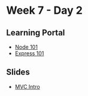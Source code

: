 # Week 7 - Day 2

## Learning Portal

* [Node 101](https://learn.digitalcrafts.com/immersive/lessons/back-end-foundations/node-101/#learning-objectives)
* [Express 101](https://learn.digitalcrafts.com/immersive/lessons/back-end-foundations/express-101/#learning-objectives)

## Slides

* [MVC Intro](https://docs.google.com/presentation/d/1L1_Tp4IeqfKIowZ_W0_k-EI1PHPR3z5q5e0RmCssy1c/edit?usp=sharing)